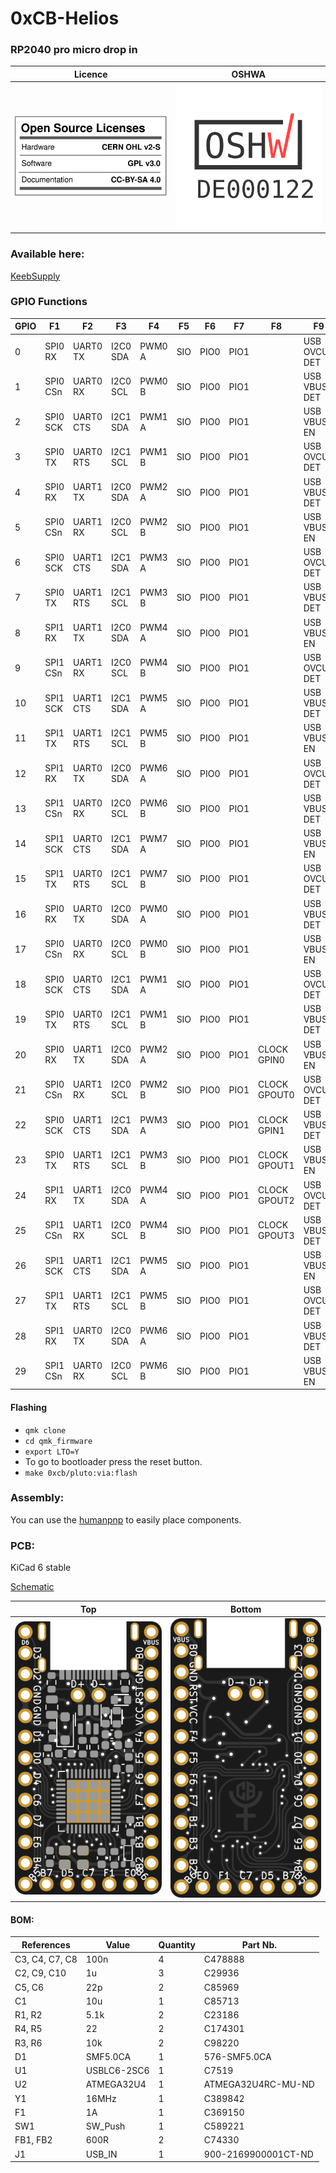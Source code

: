 # 0xCB-Helios

### RP2040 pro micro drop in

|                              Licence                              |                                                      OSHWA                                                      |
| :---------------------------------------------------------------: | :-------------------------------------------------------------------------------------------------------------: |
| ![](https://github.com/0xCB-dev/0xcb-Pluto/blob/main/LICENSE.svg) | [![](https://github.com/0xCB-dev/0xcb-Pluto/blob/main/rev1.0/OSHWA.svg)](https://certification.oshwa.org/.html) |

### Available here:

[KeebSupply](https://keeb.supply/products/0xcb-helios)

### GPIO Functions

| GPIO | F1       | F2        | F3       | F4     | F5  | F6   | F7   | F8           | F9            |
|------|----------|-----------|----------|--------|-----|------|------|--------------|---------------|
| 0    | SPI0 RX  | UART0 TX  | I2C0 SDA | PWM0 A | SIO | PIO0 | PIO1 |              | USB OVCUR DET |
| 1    | SPI0 CSn | UART0 RX  | I2C0 SCL | PWM0 B | SIO | PIO0 | PIO1 |              | USB VBUS DET  |
| 2    | SPI0 SCK | UART0 CTS | I2C1 SDA | PWM1 A | SIO | PIO0 | PIO1 |              | USB VBUS EN   |
| 3    | SPI0 TX  | UART0 RTS | I2C1 SCL | PWM1 B | SIO | PIO0 | PIO1 |              | USB OVCUR DET |
| 4    | SPI0 RX  | UART1 TX  | I2C0 SDA | PWM2 A | SIO | PIO0 | PIO1 |              | USB VBUS DET  |
| 5    | SPI0 CSn | UART1 RX  | I2C0 SCL | PWM2 B | SIO | PIO0 | PIO1 |              | USB VBUS EN   |
| 6    | SPI0 SCK | UART1 CTS | I2C1 SDA | PWM3 A | SIO | PIO0 | PIO1 |              | USB OVCUR DET |
| 7    | SPI0 TX  | UART1 RTS | I2C1 SCL | PWM3 B | SIO | PIO0 | PIO1 |              | USB VBUS DET  |
| 8    | SPI1 RX  | UART1 TX  | I2C0 SDA | PWM4 A | SIO | PIO0 | PIO1 |              | USB VBUS EN   |
| 9    | SPI1 CSn | UART1 RX  | I2C0 SCL | PWM4 B | SIO | PIO0 | PIO1 |              | USB OVCUR DET |
| 10   | SPI1 SCK | UART1 CTS | I2C1 SDA | PWM5 A | SIO | PIO0 | PIO1 |              | USB VBUS DET  |
| 11   | SPI1 TX  | UART1 RTS | I2C1 SCL | PWM5 B | SIO | PIO0 | PIO1 |              | USB VBUS EN   |
| 12   | SPI1 RX  | UART0 TX  | I2C0 SDA | PWM6 A | SIO | PIO0 | PIO1 |              | USB OVCUR DET |
| 13   | SPI1 CSn | UART0 RX  | I2C0 SCL | PWM6 B | SIO | PIO0 | PIO1 |              | USB VBUS DET  |
| 14   | SPI1 SCK | UART0 CTS | I2C1 SDA | PWM7 A | SIO | PIO0 | PIO1 |              | USB VBUS EN   |
| 15   | SPI1 TX  | UART0 RTS | I2C1 SCL | PWM7 B | SIO | PIO0 | PIO1 |              | USB OVCUR DET |
| 16   | SPI0 RX  | UART0 TX  | I2C0 SDA | PWM0 A | SIO | PIO0 | PIO1 |              | USB VBUS DET  |
| 17   | SPI0 CSn | UART0 RX  | I2C0 SCL | PWM0 B | SIO | PIO0 | PIO1 |              | USB VBUS EN   |
| 18   | SPI0 SCK | UART0 CTS | I2C1 SDA | PWM1 A | SIO | PIO0 | PIO1 |              | USB OVCUR DET |
| 19   | SPI0 TX  | UART0 RTS | I2C1 SCL | PWM1 B | SIO | PIO0 | PIO1 |              | USB VBUS DET  |
| 20   | SPI0 RX  | UART1 TX  | I2C0 SDA | PWM2 A | SIO | PIO0 | PIO1 | CLOCK GPIN0  | USB VBUS EN   |
| 21   | SPI0 CSn | UART1 RX  | I2C0 SCL | PWM2 B | SIO | PIO0 | PIO1 | CLOCK GPOUT0 | USB OVCUR DET |
| 22   | SPI0 SCK | UART1 CTS | I2C1 SDA | PWM3 A | SIO | PIO0 | PIO1 | CLOCK GPIN1  | USB VBUS DET  |
| 23   | SPI0 TX  | UART1 RTS | I2C1 SCL | PWM3 B | SIO | PIO0 | PIO1 | CLOCK GPOUT1 | USB VBUS EN   |
| 24   | SPI1 RX  | UART1 TX  | I2C0 SDA | PWM4 A | SIO | PIO0 | PIO1 | CLOCK GPOUT2 | USB OVCUR DET |
| 25   | SPI1 CSn | UART1 RX  | I2C0 SCL | PWM4 B | SIO | PIO0 | PIO1 | CLOCK GPOUT3 | USB VBUS DET  |
| 26   | SPI1 SCK | UART1 CTS | I2C1 SDA | PWM5 A | SIO | PIO0 | PIO1 |              | USB VBUS EN   |
| 27   | SPI1 TX  | UART1 RTS | I2C1 SCL | PWM5 B | SIO | PIO0 | PIO1 |              | USB OVCUR DET |
| 28   | SPI1 RX  | UART0 TX  | I2C0 SDA | PWM6 A | SIO | PIO0 | PIO1 |              | USB VBUS DET  |
| 29   | SPI1 CSn | UART0 RX  | I2C0 SCL | PWM6 B | SIO | PIO0 | PIO1 |              | USB VBUS EN   |


#### Flashing

- `qmk clone`
- `cd qmk_firmware`
- `export LTO=Y`
- To go to bootloader press the reset button.
- `make 0xcb/pluto:via:flash`

### Assembly:

You can use the [humanpnp](https://files.0xcb.dev/0xCB-Pluto/humanpnp.html) to easily place components.

### PCB:

KiCad 6 stable

[Schematic](https://github.com/0xCB-dev/0xcb-Pluto/blob/main/rev1.0/pluto.pdf)

|                                    Top                                     |                                    Bottom                                     |
| :------------------------------------------------------------------------: | :---------------------------------------------------------------------------: |
| ![](https://github.com/0xCB-dev/0xCB-Pluto/blob/main/rev1.0/pluto.top.png) | ![](https://github.com/0xCB-dev/0xcb-Pluto/blob/main/rev1.0/pluto.bottom.png) |

#### BOM:

| References     | Value       | Quantity | Part Nb.            |
| -------------- | ----------- | -------- | ------------------- |
| C3, C4, C7, C8 | 100n        | 4        | C478888             |
| C2, C9, C10    | 1u          | 3        | C29936              |
| C5, C6         | 22p         | 2        | C85969              |
| C1             | 10u         | 1        | C85713              |
| R1, R2         | 5.1k        | 2        | C23186              |
| R4, R5         | 22          | 2        | C174301             |
| R3, R6         | 10k         | 2        | C98220              |
| D1             | SMF5.0CA    | 1        | 576-SMF5.0CA        |
| U1             | USBLC6-2SC6 | 1        | C7519               |
| U2             | ATMEGA32U4  | 1        | ATMEGA32U4RC-MU-ND  |
| Y1             | 16MHz       | 1        | C389842             |
| F1             | 1A          | 1        | C369150             |
| SW1            | SW_Push     | 1        | C589221             |
| FB1, FB2       | 600R        | 2        | C74330              |
| J1             | USB_IN      | 1        | 900-2169900001CT-ND |
